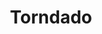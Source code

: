 ---
pid: fs323
title: Torndado
location_transcription: 
coordinates: "[-75.150347437001, 39.95560922637]"
zipcode: '19124'
gen_neighborhood: North Philadelphia
neighborhood: Juniata,Frankford,Feltonville
outside_phl: 
age: '4'
age_range: "<6"
instagram: 
image_file_name: fs_323.jpg
proposal_transcription: 
topic: Unknown
topic_summary: '0'
type: Other No Form
keywords_other: 
credit: Taylor
image_labels: 
twitter: 
facebook: 
permalink: "/monuments/fs323/"
layout: item-page
---